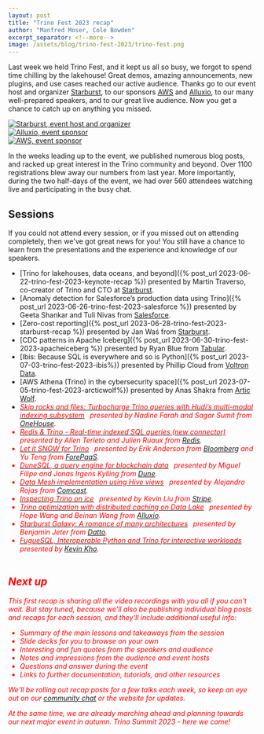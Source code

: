 ```yaml
---
layout: post
title: "Trino Fest 2023 recap"
author: "Manfred Moser, Cole Bowden"
excerpt_separator: <!--more-->
image: /assets/blog/trino-fest-2023/trino-fest.png
---
```


Last week we held Trino Fest, and it kept us all so busy, we forgot to spend
time chilling by the lakehouse! Great demos, amazing announcements, new plugins,
and use cases reached our active audience. Thanks go to our event host and
organizer [Starburst](https://www.starburst.io/), to our sponsors
[AWS](https://aws.amazon.com/) and [Alluxio](https://www.alluxio.io/), to our
many well-prepared speakers, and to our great live audience. Now you get a
chance to catch up on anything you missed.

<!--more-->

<div class="container">
  <div class="row">
    <div class="col-sm">
      <a href="https://www.starburst.io/">
        <img src="{{site.url}}/assets/images/logos/starburst-small.png" title=" Starburst, event host and organizer ">
      </a>
    </div>
    <div class="col-sm">
      <a href="https://www.alluxio.io/">
        <img src="{{site.url}}/assets/images/logos/alluxio-small.png" title="Alluxio, event sponsor">
      </a>
    </div>
    <div class="col-sm">
      <a href="https://aws.amazon.com/">
        <img src="{{site.url}}/assets/images/logos/aws-small.png" title="AWS, event sponsor">
      </a>
    </div>
  </div>
</div>

In the weeks leading up to the event, we published numerous blog posts, and
racked up great interest in the Trino community and beyond. Over 1100
registrations blew away our numbers from last year. More importantly, during the
two half-days of the event, we had over 560 attendees watching live and
participating in the busy chat.

## Sessions

If you could not attend every session, or if you missed out on attending
completely, then we've got great news for you! You still  have a chance to learn
from the presentations and the experience and knowledge of our speakers.

* [Trino for lakehouses, data oceans, and beyond]({% post_url 2023-06-22-trino-fest-2023-keynote-recap %})
  presented by Martin Traverso, co-creator of Trino and CTO at
  [Starburst](https://www.starburst.io/).
* [Anomaly detection for Salesforce’s production data using
  Trino]({% post_url 2023-06-26-trino-fest-2023-salesforce %}) presented by Geeta Shankar and Tuli Nivas
  from [Salesforce](https://www.salesforce.com/).
* [Zero-cost reporting]({% post_url 2023-06-28-trino-fest-2023-starburst-recap
  %}) presented by Jan Waś from
  [Starburst](https://www.starburst.io/).
* [CDC patterns in Apache Iceberg]({% post_url 2023-06-30-trino-fest-2023-apacheiceberg
  %}) presented by Ryan
  Blue from [Tabular](https://tabular.io/).
* [Ibis: Because SQL is everywhere and so is Python]({% post_url 2023-07-03-trino-fest-2023-ibis%})
  presented by Phillip Cloud from [Voltron Data](https://voltrondata.com/).
* [AWS Athena (Trino) in the cybersecurity space]({% post_url 2023-07-05-trino-fest-2023-arcticwolf%})
  presented by Anas Shakra from [Artic Wolf](https://arcticwolf.com/).
* [<i class="fab fa-youtube" style="color:red;padding-right:0.5em;"/>Skip rocks
  and files: Turbocharge Trino queries with Hudi’s multi-modal indexing
  subsystem](https://youtu.be/IiDOmAEOXUM) presented by Nadine Farah and  Sagar
  Sumit from [OneHouse](https://www.onehouse.ai/).
* [<i class="fab fa-youtube" style="color:red;padding-right:0.5em;"/>Redis &
  Trino - Real-time indexed SQL queries (new
  connector)](https://youtu.be/JjBtZ26IHYk) presented by Allen Terleto and
  Julien Ruaux from [Redis](https://redis.com/).
* [<i class="fab fa-youtube" style="color:red;padding-right:0.5em;"/>Let it SNOW
  for Trino](https://youtu.be/kmpO_yM8OAs) presented by Erik Anderson from
  [Bloomberg](https://www.bloomberg.com/company/values/tech-at-bloomberg/open-source/projects/)
  and Yu Teng from [ForePaaS](https://www.forepaas.com/).
* [<i class="fab fa-youtube" style="color:red;padding-right:0.5em;"/>DuneSQL, a
  query engine for blockchain data](https://youtu.be/sCJncarnGdU) presented by
  Miguel Filipe and Jonas Irgens Kylling from [Dune](https://dune.com/).
* [<i class="fab fa-youtube" style="color:red;padding-right:0.5em;"/>Data Mesh
  implementation using Hive views](https://youtu.be/ZgcVtPFkKHM) presented by
  Alejandro Rojas from [Comcast](https://comcast.github.io/).
* [<i class="fab fa-youtube" style="color:red;padding-right:0.5em;"/>Inspecting
  Trino on ice](https://youtu.be/PSGuAMVc6-w) presented by Kevin Liu from
  [Stripe](https://stripe.com/).
* [<i class="fab fa-youtube" style="color:red;padding-right:0.5em;"/>Trino
  optimization with distributed caching on Data
  Lake](https://youtu.be/oK1A5U1WzFc) presented by Hope Wang and Beinan Wang
  from [Alluxio](https://www.alluxio.io/).
* [<i class="fab fa-youtube" style="color:red;padding-right:0.5em;"/>Starburst
  Galaxy: A romance of many architectures](https://youtu.be/K3AlAWB-Gmg)
  presented by Benjamin Jeter from [Datto](https://www.datto.com/).
* [<i class="fab fa-youtube" style="color:red;padding-right:0.5em;"/>FugueSQL,
  Interoperable Python and Trino for interactive
  workloads](https://youtu.be/aKhI1Phfn-o) presented by [Kevin
  Kho](https://www.linkedin.com/in/kvnkho/).

## Next up

This first recap is sharing all the video recordings with you all if you can't
wait. But stay tuned, because we'll also be publishing individual blog posts and
recaps for each session, and they'll include additional useful info:

* Summary of the main lessons and takeaways from the session
* Slide decks for you to browse on your own
* Interesting and fun quotes from the speakers and audience
* Notes and impressions from the audience and event hosts
* Questions and answer during the event
* Links to further documentation, tutorials, and other resources

We'll be rolling out recap posts for a few talks each week, so keep an eye out
on our [community chat]({{site.url}}/slack.html) or the website for updates.

At the same time, we are already marching ahead and planning towards our next
major event in autumn. Trino Summit 2023 - here we come!
